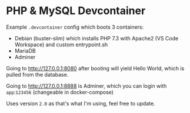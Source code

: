 # PHP & MySQL Devcontainer

Example `.devcontainer` config which boots 3 containers:

  - Debian (buster-slim) which installs PHP 7.3 with Apache2 (VS Code Workspace) and custom entrypoint.sh
  - MariaDB
  - Adminer


Going to http://127.0.0.1:8080 after booting will yield Hello World, which is pulled from the database.

Going to http://127.0.0.1:8888 is Adminer, which you can login with `app`:`123456` (changeable in docker-compose)

Uses version `2.0` as that's what I'm using, feel free to update. 
